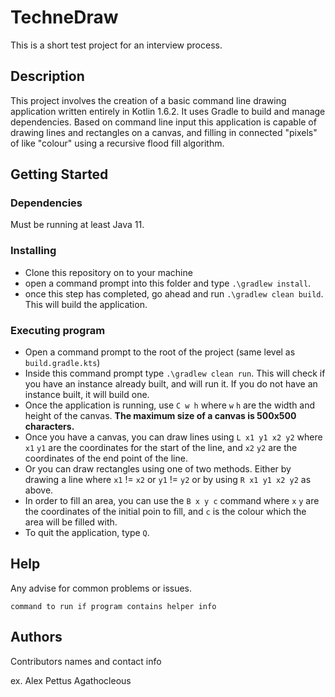 # TechneDraw
This is a short test project for an interview process.
## Description

This project involves the creation of a basic command line drawing application written entirely in Kotlin 1.6.2. 
It uses Gradle to build and manage dependencies.
Based on command line input this application is capable of drawing lines and rectangles on a canvas, and filling in connected "pixels" of like "colour" using a recursive flood fill algorithm.

## Getting Started

### Dependencies

Must be running at least Java 11.

### Installing

* Clone this repository on to your machine
* open a command prompt into this folder and type ```.\gradlew install```.
* once this step has completed, go ahead and run ```.\gradlew clean build```. This will build the application.

### Executing program

* Open a command prompt to the root of the project (same level as `build.gradle.kts`)
* Inside this command prompt type `.\gradlew clean run`. This will check if you have an instance already built, and will run it. If you do not have an instance built, it will build one.
* Once the application is running, use `C w h` where `w` `h` are the width and height of the canvas. **The maximum size of a canvas is 500x500 characters.**
* Once you have a canvas, you can draw lines using `L x1 y1 x2 y2` where `x1` `y1` are the coordinates for the start of the line, and `x2` `y2` are the coordinates of the end point of the line.
* Or you can draw rectangles using one of two methods. Either by drawing a line where `x1` != `x2` or `y1` != `y2` or by using `R x1 y1 x2 y2` as above.
* In order to fill an area, you can use the `B x y c` command where `x` `y` are the coordinates of the initial poin to fill, and `c` is the colour which the area will be filled with.
* To quit the application, type `Q`.
## Help

Any advise for common problems or issues.
```
command to run if program contains helper info
```

## Authors

Contributors names and contact info

ex. Alex Pettus Agathocleous